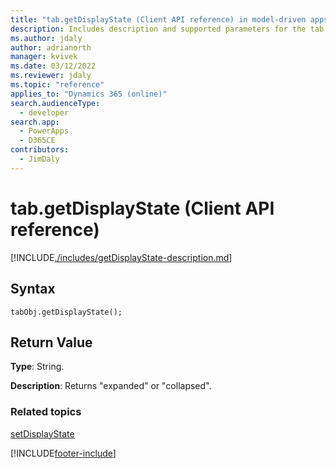 ```yaml
---
title: "tab.getDisplayState (Client API reference) in model-driven apps| MicrosoftDocs"
description: Includes description and supported parameters for the tab.getDisplayName method.
ms.author: jdaly
author: adrianorth
manager: kvivek
ms.date: 03/12/2022
ms.reviewer: jdaly
ms.topic: "reference"
applies_to: "Dynamics 365 (online)"
search.audienceType: 
  - developer
search.app: 
  - PowerApps
  - D365CE
contributors:
  - JimDaly
---
```

# tab.getDisplayState (Client API reference)



[!INCLUDE[./includes/getDisplayState-description.md](./includes/getDisplayState-description.md)]

## Syntax

`tabObj.getDisplayState();`

## Return Value

**Type**: String.

**Description**: Returns "expanded" or "collapsed".

### Related topics

[setDisplayState](setDisplayState.md)





[!INCLUDE[footer-include](../../../../../includes/footer-banner.md)]